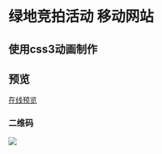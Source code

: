 # 绿地竞拍活动 移动网站

## 使用css3动画制作

## 预览
[在线预览]( https://yuhonyon.github.io/jingpai/ "Title")

### 二维码
![](http://ww1.sinaimg.cn/large/82eaf5a8gy1fcomfphj6lj207106zjrb)
